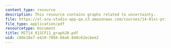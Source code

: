 ```yaml
---
content_type: resource
description: This resource contains graphs related to uncertainty.
file: https://ol-ocw-studio-app-qa.s3.amazonaws.com/courses/14-01sc-principles-of-microeconomics-fall-2011/c80e18e7e410789468a6840c62ecbee2_MIT14_01SCF11_graph20.pdf
file_type: application/pdf
resourcetype: Document
title: MIT14_01SCF11_graph20.pdf
uid: c80e18e7-e410-7894-68a6-840c62ecbee2
---
```


